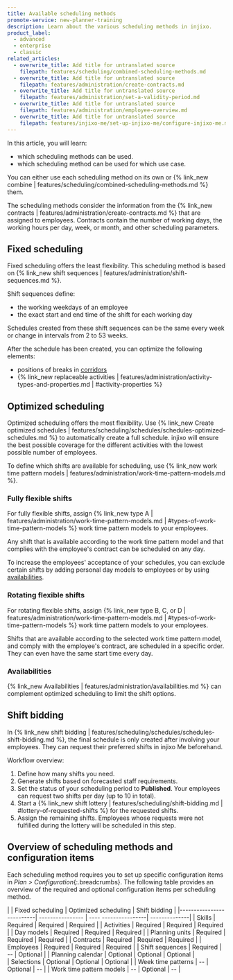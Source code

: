 ```yaml
---
title: Available scheduling methods
promote-service: new-planner-training
description: Learn about the various scheduling methods in injixo.
product_label:
  - advanced
  - enterprise
  - classic
related_articles:
  - overwrite_title: Add title for untranslated source
    filepath: features/scheduling/combined-scheduling-methods.md
  - overwrite_title: Add title for untranslated source
    filepath: features/administration/create-contracts.md
  - overwrite_title: Add title for untranslated source
    filepath: features/administration/set-a-validity-period.md
  - overwrite_title: Add title for untranslated source
    filepath: features/administration/employee-overview.md
  - overwrite_title: Add title for untranslated source
    filepath: features/injixo-me/set-up-injixo-me/configure-injixo-me.md
---
```


In this article, you will learn:

- which scheduling methods can be used.
- which scheduling method can be used for which use case.

You can either use each scheduling method on its own or {% link_new combine | features/scheduling/combined-scheduling-methods.md %} them.

The scheduling methods consider the information from the {% link_new contracts | features/administration/create-contracts.md %} that are assigned to employees. Contracts contain the number of working days, the working hours per day, week, or month, and other scheduling parameters.

## Fixed scheduling

Fixed scheduling offers the least flexibility. This scheduling method is based on {% link_new shift sequences | features/administration/shift-sequences.md %}.

Shift sequences define:

- the working weekdays of an employee
- the exact start and end time of the shift for each working day

Schedules created from these shift sequences can be the same every week or change in intervals from 2 to 53 weeks.

After the schedule has been created, you can optimize the following elements:

- positions of breaks in [corridors](/daymodel-basics#fixed-elements-vs-corridors)
- {% link_new replaceable activities | features/administration/activity-types-and-properties.md | #activity-properties %}

## Optimized scheduling

Optimized scheduling offers the most flexibility. Use {% link_new Create optimized schedules | features/scheduling/schedules/schedules-optimized-schedules.md %} to automatically create a full schedule. injixo will ensure the best possible coverage for the different activities with the lowest possible number of employees.

To define which shifts are available for scheduling, use {% link_new work time pattern models | features/administration/work-time-pattern-models.md %}.

### Fully flexible shifts

For fully flexible shifts, assign {% link_new type A | features/administration/work-time-pattern-models.md | #types-of-work-time-pattern-models %} work time pattern models to your employees.

Any shift that is available according to the work time pattern model and that complies with the employee's contract can be scheduled on any day.

To increase the employees' acceptance of your schedules, you can exclude certain shifts by adding personal day models to employees or by using [availabilities](#availabilities).

### Rotating flexible shifts

For rotating flexible shifts, assign {% link_new type B, C, or D | features/administration/work-time-pattern-models.md | #types-of-work-time-pattern-models %} work time pattern models to your employees.

Shifts that are available according to the selected work time pattern model, and comply with the employee's contract, are scheduled in a specific order. They can even have the same start time every day.

### Availabilities

{% link_new Availabilities | features/administration/availabilities.md %} can complement optimized scheduling to limit the shift options.

## Shift bidding

In {% link_new shift bidding | features/scheduling/schedules/schedules-shift-bidding.md %}, the final schedule is only created after involving your employees. They can request their preferred shifts in injixo Me beforehand.

Workflow overview:

1. Define how many shifts you need.
2. Generate shifts based on forecasted staff requirements.
3. Set the status of your scheduling period to **Published**. Your employees can request two shifts per day (up to 10 in total).
4. Start a {% link_new shift lottery | features/scheduling/shift-bidding.md | #lottery-of-requested-shifts %} for the requested shifts.
5. Assign the remaining shifts. Employees whose requests were not fulfilled during the lottery will be scheduled in this step.

## Overview of scheduling methods and configuration items

Each scheduling method requires you to set up specific configuration items in _Plan > Configuration_{:.breadcrumbs}. The following table provides an overview of the required and optional configuration items per scheduling method.

|                          | Fixed scheduling  | Optimized scheduling | Shift bidding |
|--------------------------| ----------------  | ---- ----------------| --------------|
| Skills                   | Required          | Required             | Required      |
| Activities               | Required          | Required             | Required      |
| Day models               | Required          | Required             | Required      |
| Planning units           | Required          | Required             | Required      |
| Contracts                | Required          | Required             | Required      |
| Employees                | Required          | Required             | Required      |
| Shift sequences          | Required          | --                   | Optional      |
| Planning calendar        | Optional          | Optional             | Optional      |  
| Selections               | Optional          | Optional             | Optional      | 
| Week time patterns       | --                | Optional             | --            |
| Work time pattern models | --                | Optional             | --            |
